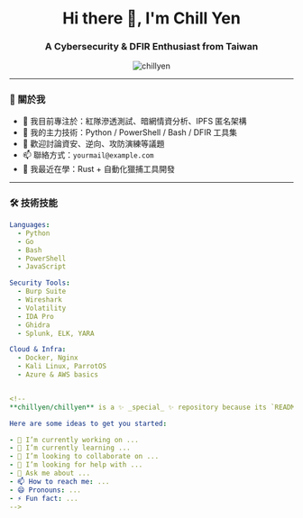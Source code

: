 <h1 align="center">Hi there 👋, I'm Chill Yen</h1>
<h3 align="center">A Cybersecurity & DFIR Enthusiast from Taiwan</h3>

<p align="center">
  <img src="https://komarev.com/ghpvc/?username=chillyen&label=Profile%20views&color=0e75b6&style=flat" alt="chillyen" />
</p>

---

### 🧠 關於我
- 🔭 我目前專注於：紅隊滲透測試、暗網情資分析、IPFS 匿名架構  
- 🧰 我的主力技術：Python / PowerShell / Bash / DFIR 工具集
- 💬 歡迎討論資安、逆向、攻防演練等議題
- 📫 聯絡方式：`yourmail@example.com`
- 🌱 我最近在學：Rust + 自動化獵捕工具開發

---
### 🛠️ 技術技能

```yaml
Languages:
  - Python
  - Go
  - Bash
  - PowerShell
  - JavaScript

Security Tools:
  - Burp Suite
  - Wireshark
  - Volatility
  - IDA Pro
  - Ghidra
  - Splunk, ELK, YARA

Cloud & Infra:
  - Docker, Nginx
  - Kali Linux, ParrotOS
  - Azure & AWS basics


<!--
**chillyen/chillyen** is a ✨ _special_ ✨ repository because its `README.md` (this file) appears on your GitHub profile.

Here are some ideas to get you started:

- 🔭 I’m currently working on ...
- 🌱 I’m currently learning ...
- 👯 I’m looking to collaborate on ...
- 🤔 I’m looking for help with ...
- 💬 Ask me about ...
- 📫 How to reach me: ...
- 😄 Pronouns: ...
- ⚡ Fun fact: ...
-->
